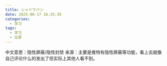 ```yaml
---
title: シャドウバン
date: 2025-06-17 16:35:39
categories:
  - 学习
tags:
  - 学习
  - 记录
---
```

中文意思：隐性屏蔽/隐性封禁
来源：主要是推特有隐性屏蔽等功能，看上去就像自己评论什么的发出了但实际上其他人看不到。